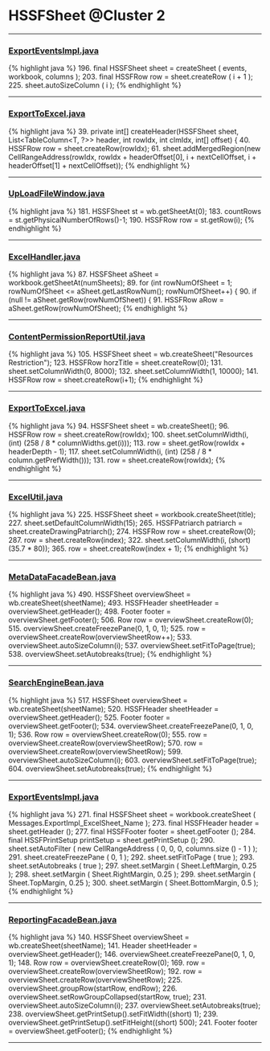 # HSSFSheet @Cluster 2

***

### [ExportEventsImpl.java](https://searchcode.com/codesearch/view/122444114/)
{% highlight java %}
196. final HSSFSheet sheet = createSheet ( events, workbook, columns );
203.     final HSSFRow row = sheet.createRow ( i + 1 );
225.     sheet.autoSizeColumn ( i );
{% endhighlight %}

***

### [ExportToExcel.java](https://searchcode.com/codesearch/view/46011490/)
{% highlight java %}
39. private int[] createHeader(HSSFSheet sheet, List<TableColumn<T, ?>> header, int rowIdx, int clmIdx, int[] offset) {
40.   HSSFRow row = sheet.createRow(rowIdx);
61.     sheet.addMergedRegion(new CellRangeAddress(rowIdx, rowIdx + headerOffset[0], i + nextCellOffset, i + headerOffset[1] + nextCellOffset));
{% endhighlight %}

***

### [UpLoadFileWindow.java](https://searchcode.com/codesearch/view/42988393/)
{% highlight java %}
181. HSSFSheet st = wb.getSheetAt(0);
183. countRows = st.getPhysicalNumberOfRows()-1;
190.   HSSFRow row = st.getRow(i);
{% endhighlight %}

***

### [ExcelHandler.java](https://searchcode.com/codesearch/view/71586384/)
{% highlight java %}
87. HSSFSheet aSheet = workbook.getSheetAt(numSheets);
89. for (int rowNumOfSheet = 1; rowNumOfSheet <= aSheet.getLastRowNum(); rowNumOfSheet++) {
90.   if (null != aSheet.getRow(rowNumOfSheet)) {
91.     HSSFRow aRow = aSheet.getRow(rowNumOfSheet);
{% endhighlight %}

***

### [ContentPermissionReportUtil.java](https://searchcode.com/codesearch/view/43507489/)
{% highlight java %}
105. HSSFSheet sheet = wb.createSheet("Resources Restriction");
123. HSSFRow horzTitle = sheet.createRow(0);
131. sheet.setColumnWidth(0, 8000);
132. sheet.setColumnWidth(1, 10000);
141.   HSSFRow row = sheet.createRow(i+1);
{% endhighlight %}

***

### [ExportToExcel.java](https://searchcode.com/codesearch/view/46011490/)
{% highlight java %}
94. HSSFSheet sheet = wb.createSheet();
96. HSSFRow row = sheet.createRow(rowIdx);
100.   sheet.setColumnWidth(i, (int) (258 / 8 * columnWidths.get(i)));
113.   row = sheet.getRow(rowIdx + headerDepth - 1);
117.       sheet.setColumnWidth(i, (int) (258 / 8 * column.getPrefWidth()));
131.   row = sheet.createRow(rowIdx);
{% endhighlight %}

***

### [ExcelUtil.java](https://searchcode.com/codesearch/view/73315299/)
{% highlight java %}
225. HSSFSheet sheet = workbook.createSheet(title);
227. sheet.setDefaultColumnWidth(15);
265. HSSFPatriarch patriarch = sheet.createDrawingPatriarch();
274. HSSFRow row = sheet.createRow(0);
287.   row = sheet.createRow(index);
322.         sheet.setColumnWidth(i, (short) (35.7 * 80));
365.   row = sheet.createRow(index + 1);
{% endhighlight %}

***

### [MetaDataFacadeBean.java](https://searchcode.com/codesearch/view/39694405/)
{% highlight java %}
490. HSSFSheet overviewSheet = wb.createSheet(sheetName);
493. HSSFHeader sheetHeader = overviewSheet.getHeader();
498. Footer footer = overviewSheet.getFooter();
506. Row row = overviewSheet.createRow(0);
515. overviewSheet.createFreezePane(0, 1, 0, 1);
525.     row = overviewSheet.createRow(overviewSheetRow++);
533.     overviewSheet.autoSizeColumn(i);
537. overviewSheet.setFitToPage(true);
538. overviewSheet.setAutobreaks(true);
{% endhighlight %}

***

### [SearchEngineBean.java](https://searchcode.com/codesearch/view/39694394/)
{% highlight java %}
517. HSSFSheet overviewSheet = wb.createSheet(sheetName);
520. HSSFHeader sheetHeader = overviewSheet.getHeader();
525. Footer footer = overviewSheet.getFooter();
534. overviewSheet.createFreezePane(0, 1, 0, 1);
536. Row row = overviewSheet.createRow(0);
555.             row = overviewSheet.createRow(overviewSheetRow);
570.                     row = overviewSheet.createRow(overviewSheetRow);
599.     overviewSheet.autoSizeColumn(i);
603. overviewSheet.setFitToPage(true);
604. overviewSheet.setAutobreaks(true);
{% endhighlight %}

***

### [ExportEventsImpl.java](https://searchcode.com/codesearch/view/122444114/)
{% highlight java %}
271. final HSSFSheet sheet = workbook.createSheet ( Messages.ExportImpl_ExcelSheet_Name );
273. final HSSFHeader header = sheet.getHeader ();
277. final HSSFFooter footer = sheet.getFooter ();
284. final HSSFPrintSetup printSetup = sheet.getPrintSetup ();
290. sheet.setAutoFilter ( new CellRangeAddress ( 0, 0, 0, columns.size () - 1 ) );
291. sheet.createFreezePane ( 0, 1 );
292. sheet.setFitToPage ( true );
293. sheet.setAutobreaks ( true );
297. sheet.setMargin ( Sheet.LeftMargin, 0.25 );
298. sheet.setMargin ( Sheet.RightMargin, 0.25 );
299. sheet.setMargin ( Sheet.TopMargin, 0.25 );
300. sheet.setMargin ( Sheet.BottomMargin, 0.5 );
{% endhighlight %}

***

### [ReportingFacadeBean.java](https://searchcode.com/codesearch/view/39694396/)
{% highlight java %}
140. HSSFSheet overviewSheet = wb.createSheet(sheetName);
141. Header sheetHeader = overviewSheet.getHeader();
146. overviewSheet.createFreezePane(0, 1, 0, 1);
148. Row row = overviewSheet.createRow(0);
169.     row = overviewSheet.createRow(overviewSheetRow);
192.         row = overviewSheet.createRow(overviewSheetRow);
225.     overviewSheet.groupRow(startRow, endRow);
226.     overviewSheet.setRowGroupCollapsed(startRow, true);
231.     overviewSheet.autoSizeColumn(i);
237. overviewSheet.setAutobreaks(true);
238. overviewSheet.getPrintSetup().setFitWidth((short) 1);
239. overviewSheet.getPrintSetup().setFitHeight((short) 500);
241. Footer footer = overviewSheet.getFooter();
{% endhighlight %}

***

